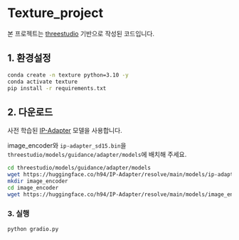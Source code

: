 # Texture_project
본 프로젝트는 [threestudio](https://github.com/threestudio-project/threestudio) 기반으로 작성된 코드입니다.

## 1. 환경설정
```bash
conda create -n texture python=3.10 -y
conda activate texture
pip install -r requirements.txt
```

## 2. 다운로드
사전 학습된 [IP-Adapter](https://github.com/tencent-ailab/IP-Adapter) 모델을 사용합니다. 

image_encoder와 `ip-adapter_sd15.bin`을 `threestudio/models/guidance/adapter/models`에 배치해 주세요.
```bash
cd threestudio/models/guidance/adapter/models
wget https://huggingface.co/h94/IP-Adapter/resolve/main/models/ip-adapter_sd15.bin
mkdir image_encoder
cd image_encoder
wget https://huggingface.co/h94/IP-Adapter/resolve/main/models/image_encoder/pytorch_model.bin
```

### 3. 실행
```bash
python gradio.py
```
